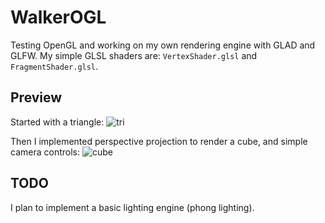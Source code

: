 # WalkerOGL

Testing OpenGL and working on my own rendering engine with GLAD and GLFW. My simple GLSL shaders are: `VertexShader.glsl` and `FragmentShader.glsl`.

## Preview
Started with a triangle:
![tri](https://i.imgur.com/Ydxuixe.png)

Then I implemented perspective projection to render a cube, and simple camera controls:
![cube](https://i.imgur.com/Mgrv5NU.png)

## TODO
I plan to implement a basic lighting engine (phong lighting).
